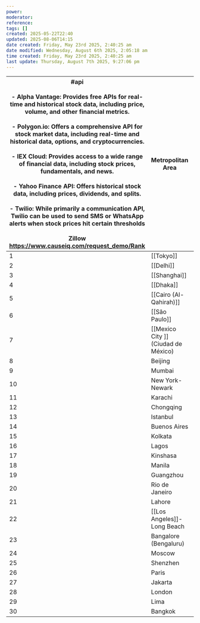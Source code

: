```yaml
---
power: 
moderator: 
reference: 
tags: []
created: 2025-05-22T22:40
updated: 2025-08-06T14:15
date created: Friday, May 23rd 2025, 2:40:25 am
date modified: Wednesday, August 6th 2025, 2:05:18 am
time created: Friday, May 23rd 2025, 2:40:25 am
last update: Thursday, August 7th 2025, 9:27:06 pm
---
```

| #api <br><br>- **Alpha Vantage**: Provides free APIs for real-time and historical stock data, including price, volume, and other financial metrics.<br>    <br>- **Polygon.io**: Offers a comprehensive API for stock market data, including real-time and historical data, options, and cryptocurrencies.<br>    <br>- **IEX Cloud**: Provides access to a wide range of financial data, including stock prices, fundamentals, and news.<br>    <br>- **Yahoo Finance API**: Offers historical stock data, including prices, dividends, and splits.<br>    <br>- **Twilio**: While primarily a communication API, Twilio can be used to send SMS or WhatsApp alerts when stock prices hit certain thresholds<br><br>Zillow<br>https://www.causeiq.com/request_demo/Rank | Metropolitan Area                  | Country            | Population (2025, millions) |
| ------------------------------------------------------------------------------------------------------------------------------------------------------------------------------------------------------------------------------------------------------------------------------------------------------------------------------------------------------------------------------------------------------------------------------------------------------------------------------------------------------------------------------------------------------------------------------------------------------------------------------------------------------------------------------------------------------------------------------------------------------------------------ | ---------------------------------- | ------------------ | --------------------------- |
| 1                                                                                                                                                                                                                                                                                                                                                                                                                                                                                                                                                                                                                                                                                                                                                                        | [[Tokyo]]                          | [[Japan]]          | 37.0                        |
| 2                                                                                                                                                                                                                                                                                                                                                                                                                                                                                                                                                                                                                                                                                                                                                                        | [[Delhi]]                          | [[India]]          | 34.7                        |
| 3                                                                                                                                                                                                                                                                                                                                                                                                                                                                                                                                                                                                                                                                                                                                                                        | [[Shanghai]]                       | [[China]]          | 30.5                        |
| 4                                                                                                                                                                                                                                                                                                                                                                                                                                                                                                                                                                                                                                                                                                                                                                        | [[Dhaka]]                          | [[Bangladesh]]     | 24.7                        |
| 5                                                                                                                                                                                                                                                                                                                                                                                                                                                                                                                                                                                                                                                                                                                                                                        | [[Cairo (Al-Qahirah)]]             | [[Egypt]]          | 23.1                        |
| 6                                                                                                                                                                                                                                                                                                                                                                                                                                                                                                                                                                                                                                                                                                                                                                        | [[São Paulo]]                      | [[Brazil]]         | 23.0                        |
| 7                                                                                                                                                                                                                                                                                                                                                                                                                                                                                                                                                                                                                                                                                                                                                                        | [[Mexico City ]](Ciudad de México) | [[Mexico]]         | 22.8                        |
| 8                                                                                                                                                                                                                                                                                                                                                                                                                                                                                                                                                                                                                                                                                                                                                                        | Beijing                            | [[China]]          | 22.6                        |
| 9                                                                                                                                                                                                                                                                                                                                                                                                                                                                                                                                                                                                                                                                                                                                                                        | Mumbai                             | [[India]]          | 22.1                        |
| 10                                                                                                                                                                                                                                                                                                                                                                                                                                                                                                                                                                                                                                                                                                                                                                       | New York-Newark                    | [[2.PUBLIC/1.location/national/USA]]  | 19.2                        |
| 11                                                                                                                                                                                                                                                                                                                                                                                                                                                                                                                                                                                                                                                                                                                                                                       | Karachi                            | [[Pakistan]]       | 17.7                        |
| 12                                                                                                                                                                                                                                                                                                                                                                                                                                                                                                                                                                                                                                                                                                                                                                       | Chongqing                          | [[China]]          | 17.5                        |
| 13                                                                                                                                                                                                                                                                                                                                                                                                                                                                                                                                                                                                                                                                                                                                                                       | Istanbul                           | [[Turkey]]         | 16.2                        |
| 14                                                                                                                                                                                                                                                                                                                                                                                                                                                                                                                                                                                                                                                                                                                                                                       | Buenos Aires                       | [[Argentina]]      | 15.7                        |
| 15                                                                                                                                                                                                                                                                                                                                                                                                                                                                                                                                                                                                                                                                                                                                                                       | Kolkata                            | [[India]]          | 15.3                        |
| 16                                                                                                                                                                                                                                                                                                                                                                                                                                                                                                                                                                                                                                                                                                                                                                       | Lagos                              | [[Nigeria]]        | 15.1                        |
| 17                                                                                                                                                                                                                                                                                                                                                                                                                                                                                                                                                                                                                                                                                                                                                                       | Kinshasa                           | [[DR Congo]]       | 15.0                        |
| 18                                                                                                                                                                                                                                                                                                                                                                                                                                                                                                                                                                                                                                                                                                                                                                       | Manila                             | [[Philippines]]    | 14.9                        |
| 19                                                                                                                                                                                                                                                                                                                                                                                                                                                                                                                                                                                                                                                                                                                                                                       | Guangzhou                          | [[China]]          | 14.5                        |
| 20                                                                                                                                                                                                                                                                                                                                                                                                                                                                                                                                                                                                                                                                                                                                                                       | Rio de Janeiro                     | [[Brazil]]         | 13.7                        |
| 21                                                                                                                                                                                                                                                                                                                                                                                                                                                                                                                                                                                                                                                                                                                                                                       | Lahore                             | [[Pakistan]]       | 13.5                        |
| 22                                                                                                                                                                                                                                                                                                                                                                                                                                                                                                                                                                                                                                                                                                                                                                       | [[Los Angeles]]-Long Beach         | [[2.PUBLIC/1.location/national/USA]]  | 13.4                        |
| 23                                                                                                                                                                                                                                                                                                                                                                                                                                                                                                                                                                                                                                                                                                                                                                       | Bangalore (Bengaluru)              | [[India]]          | 13.2                        |
| 24                                                                                                                                                                                                                                                                                                                                                                                                                                                                                                                                                                                                                                                                                                                                                                       | Moscow                             | [[Russia]]         | 12.6                        |
| 25                                                                                                                                                                                                                                                                                                                                                                                                                                                                                                                                                                                                                                                                                                                                                                       | Shenzhen                           | [[China]]          | 12.5                        |
| 26                                                                                                                                                                                                                                                                                                                                                                                                                                                                                                                                                                                                                                                                                                                                                                       | Paris                              | [[France]]         | 11.4                        |
| 27                                                                                                                                                                                                                                                                                                                                                                                                                                                                                                                                                                                                                                                                                                                                                                       | Jakarta                            | [[Indonesia]]      | 11.2                        |
| 28                                                                                                                                                                                                                                                                                                                                                                                                                                                                                                                                                                                                                                                                                                                                                                       | London                             | [[United Kingdom]] | 10.9                        |
| 29                                                                                                                                                                                                                                                                                                                                                                                                                                                                                                                                                                                                                                                                                                                                                                       | Lima                               | [[Peru]]           | 10.8                        |
| 30                                                                                                                                                                                                                                                                                                                                                                                                                                                                                                                                                                                                                                                                                                                                                                       | Bangkok                            | [[Thailand]]       | 10.7                        |